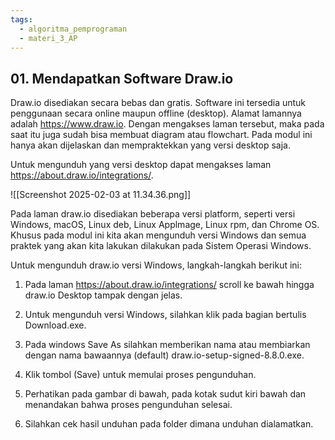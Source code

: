 ```yaml
---
tags:
  - algoritma_pemprograman
  - materi_3_AP
---
```

## 01. Mendapatkan Software Draw.io

Draw.io disediakan secara bebas dan gratis. Software ini tersedia untuk penggunaan secara online maupun offline (desktop). Alamat lamannya adalah https://www.draw.io. Dengan mengakses laman tersebut, maka pada saat itu juga sudah bisa membuat diagram atau flowchart. Pada modul ini hanya akan dijelaskan dan mempraktekkan yang versi desktop saja.

Untuk mengunduh yang versi desktop dapat mengakses laman https://about.draw.io/integrations/.

![[Screenshot 2025-02-03 at 11.34.36.png]]

Pada laman draw.io disediakan beberapa versi platform, seperti versi Windows, macOS, Linux deb, Linux Applmage, Linux rpm, dan Chrome OS. Khusus pada modul ini kita akan mengunduh versi Windows dan semua praktek yang akan kita lakukan dilakukan pada Sistem Operasi Windows.

Untuk mengunduh draw.io versi Windows, langkah-langkah berikut ini:

1. Pada laman https://about.draw.io/integrations/ scroll ke bawah hingga draw.io Desktop tampak dengan jelas.

2. ﻿﻿﻿Untuk mengunduh versi Windows, silahkan klik pada bagian bertulis Download.exe.

3. Pada windows Save As silahkan memberikan nama atau membiarkan dengan nama bawaannya (default) draw.io-setup-signed-8.8.0.exe.

4. Klik tombol (Save) untuk memulai proses pengunduhan.

5. Perhatikan pada gambar di bawah, pada kotak sudut kiri bawah dan menandakan bahwa proses pengunduhan selesai.

6. Silahkan cek hasil unduhan pada folder dimana unduhan dialamatkan.